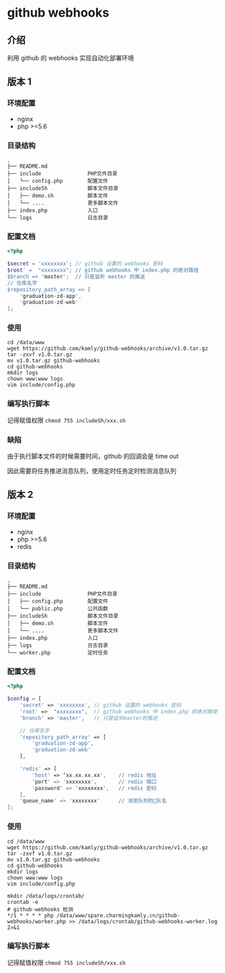 # github webhooks

## 介绍

利用 github 的 webhooks 实现自动化部署环境

## 版本 1

### 环境配置

- nginx
- php >=5.6

### 目录结构

~~~
.
├── README.md
├── include               PHP文件目录
│   └── config.php        配置文件
├── includeSh             脚本文件目录
│   ├── demo.sh           脚本文件
│   └── ....              更多脚本文件
├── index.php             入口
└── logs                  日志目录
~~~

### 配置文档

```php
<?php

$secret = 'xxxxxxxx'; // github 设置的 webhooks 密码
$root' =  "xxxxxxxx"; // github webhooks 中 index.php 的绝对路径
$branch => 'master';  // 只是监听 master 的推送
// 仓库名字
$repository_path_array => [
    'graduation-zd-app', 
    'graduation-zd-web'
];
```

### 使用

```shell
cd /data/www
wget https://github.com/kamly/github-webhooks/archive/v1.0.tar.gz
tar -zxvf v1.0.tar.gz
mv v1.0.tar.gz github-webhooks
cd github-webhooks
mkdir logs
chown www:www logs
vim include/config.php
```

### 编写执行脚本

记得赋值权限  `chmod 755 includeSh/xxx.sh`


### 缺陷

由于执行脚本文件的时候需要时间，github 的回调会是 time out

因此需要将任务推进消息队列，使用定时任务定时检测消息队列


## 版本 2

### 环境配置

- nginx
- php >=5.6
- redis 

### 目录结构

~~~
.
├── README.md
├── include               PHP文件目录
│   ├── config.php        配置文件
│   └── public.php        公共函数
├── includeSh             脚本文件目录
│   ├── demo.sh           脚本文件
│   └── ....              更多脚本文件
├── index.php             入口
├── logs                  日志目录
└── worker.php            定时任务
~~~

### 配置文档

```php
<?php

$config = [
    'secret' => 'xxxxxxxx', // github 设置的 webhooks 密码
    'root' =>  "xxxxxxxx",  // github webhooks 中 index.php 的绝对路径
    'branch' => 'master',   // 只是监听master的推送

    // 仓库名字
    'repository_path_array' => [
        'graduation-zd-app', 
        'graduation-zd-web'
    ], 

    'redis' => [
        'host' => ‘xx.xx.xx.xx',    // redis 地址
        'port' => 'xxxxxxxx',       // redis 端口
        'password' => 'xxxxxxxx',   // redis 密码
    ],
    'queue_name' => 'xxxxxxxx'      // 消息队列的队名
];
```

### 使用

```shell
cd /data/www
wget https://github.com/kamly/github-webhooks/archive/v1.0.tar.gz
tar -zxvf v1.0.tar.gz
mv v1.0.tar.gz github-webhooks
cd github-webhooks
mkdir logs
chown www:www logs
vim include/config.php

mkdir /data/logs/crontab/
crontab -e
# github-webhooks 检测
*/1 * * * * php /data/www/spare.charmingkamly.cn/github-webhooks/worker.php >> /data/logs/crontab/github-webhooks-worker.log  2>&1
```

### 编写执行脚本

记得赋值权限  `chmod 755 includeSh/xxx.sh`


